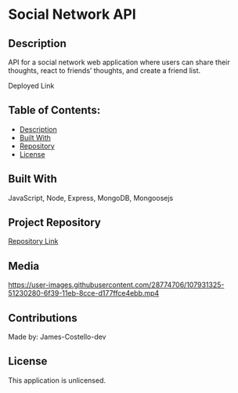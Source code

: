 # Social Network API

## Description

API for a social network web application where users can share their thoughts, react to friends’ thoughts, and create a friend list.

Deployed Link

## Table of Contents:

- [Description](#description)
- [Built With](#built-with)
- [Repository](#repository)
- [License](#license)

## Built With

JavaScript, Node, Express, MongoDB, Mongoosejs

## Project Repository

[Repository Link](https://github.com/JamesCostello-dev/super-journey)

## Media
https://user-images.githubusercontent.com/28774706/107931325-51230280-6f39-11eb-8cce-d177ffce4ebb.mp4

## Contributions

Made by: James-Costello-dev

## License

This application is unlicensed.
